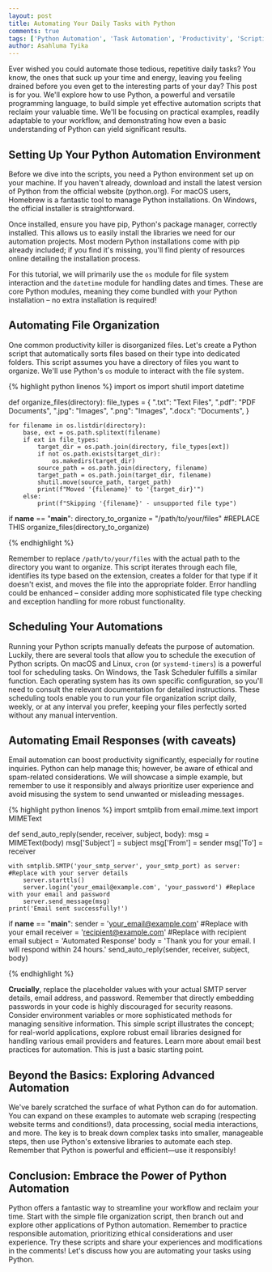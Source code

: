 ```yaml
---
layout: post
title: Automating Your Daily Tasks with Python
comments: true
tags: ['Python Automation', 'Task Automation', 'Productivity', 'Scripting']
author: Asahluma Tyika
---
```


Ever wished you could automate those tedious, repetitive daily tasks?  You know, the ones that suck up your time and energy, leaving you feeling drained before you even get to the interesting parts of your day?  This post is for you.  We'll explore how to use Python, a powerful and versatile programming language, to build simple yet effective automation scripts that reclaim your valuable time. We'll be focusing on practical examples, readily adaptable to your workflow, and demonstrating how even a basic understanding of Python can yield significant results.


## Setting Up Your Python Automation Environment

Before we dive into the scripts, you need a Python environment set up on your machine.  If you haven't already, download and install the latest version of Python from the official website (python.org).  For macOS users, Homebrew is a fantastic tool to manage Python installations.  On Windows, the official installer is straightforward.

Once installed, ensure you have pip, Python's package manager, correctly installed.  This allows us to easily install the libraries we need for our automation projects.  Most modern Python installations come with pip already included; if you find it's missing, you'll find plenty of resources online detailing the installation process.

For this tutorial, we will primarily use the `os` module for file system interaction and the `datetime` module for handling dates and times.  These are core Python modules, meaning they come bundled with your Python installation – no extra installation is required!


## Automating File Organization

One common productivity killer is disorganized files.  Let's create a Python script that automatically sorts files based on their type into dedicated folders.  This script assumes you have a directory of files you want to organize.  We'll use Python's `os` module to interact with the file system.

{% highlight python linenos %}
import os
import shutil
import datetime

def organize_files(directory):
    file_types = {
        ".txt": "Text Files",
        ".pdf": "PDF Documents",
        ".jpg": "Images",
        ".png": "Images",
        ".docx": "Documents",
    }

    for filename in os.listdir(directory):
        base, ext = os.path.splitext(filename)
        if ext in file_types:
            target_dir = os.path.join(directory, file_types[ext])
            if not os.path.exists(target_dir):
                os.makedirs(target_dir)
            source_path = os.path.join(directory, filename)
            target_path = os.path.join(target_dir, filename)
            shutil.move(source_path, target_path)
            print(f"Moved '{filename}' to '{target_dir}'")
        else:
            print(f"Skipping '{filename}' - unsupported file type")


if __name__ == "__main__":
    directory_to_organize = "/path/to/your/files" #REPLACE THIS
    organize_files(directory_to_organize)

{% endhighlight %}

Remember to replace `/path/to/your/files` with the actual path to the directory you want to organize.  This script iterates through each file, identifies its type based on the extension, creates a folder for that type if it doesn't exist, and moves the file into the appropriate folder.  Error handling could be enhanced – consider adding more sophisticated file type checking and exception handling for more robust functionality.

## Scheduling Your Automations

Running your Python scripts manually defeats the purpose of automation.  Luckily, there are several tools that allow you to schedule the execution of Python scripts.  On macOS and Linux, `cron` (or `systemd-timers`) is a powerful tool for scheduling tasks.  On Windows, the Task Scheduler fulfills a similar function.  Each operating system has its own specific configuration, so you'll need to consult the relevant documentation for detailed instructions.  These scheduling tools enable you to run your file organization script daily, weekly, or at any interval you prefer, keeping your files perfectly sorted without any manual intervention.


##  Automating Email Responses (with caveats)

Email automation can boost productivity significantly, especially for routine inquiries. Python can help manage this; however, be aware of ethical and spam-related considerations.  We will showcase a simple example, but remember to use it responsibly and always prioritize user experience and avoid misusing the system to send unwanted or misleading messages.

{% highlight python linenos %}
import smtplib
from email.mime.text import MIMEText

def send_auto_reply(sender, receiver, subject, body):
    msg = MIMEText(body)
    msg['Subject'] = subject
    msg['From'] = sender
    msg['To'] = receiver

    with smtplib.SMTP('your_smtp_server', your_smtp_port) as server:  #Replace with your server details
        server.starttls()
        server.login('your_email@example.com', 'your_password') #Replace with your email and password
        server.send_message(msg)
    print('Email sent successfully!')


if __name__ == "__main__":
    sender = 'your_email@example.com' #Replace with your email
    receiver = 'recipient@example.com' #Replace with recipient email
    subject = 'Automated Response'
    body = 'Thank you for your email.  I will respond within 24 hours.'
    send_auto_reply(sender, receiver, subject, body)

{% endhighlight %}

**Crucially**, replace the placeholder values with your actual SMTP server details, email address, and password.  Remember that directly embedding passwords in your code is highly discouraged for security reasons.  Consider environment variables or more sophisticated methods for managing sensitive information. This simple script illustrates the concept; for real-world applications, explore robust email libraries designed for handling various email providers and features.  Learn more about email best practices for automation. This is just a basic starting point.


##  Beyond the Basics: Exploring Advanced Automation

We've barely scratched the surface of what Python can do for automation.  You can expand on these examples to automate web scraping (respecting website terms and conditions!), data processing, social media interactions, and more.  The key is to break down complex tasks into smaller, manageable steps, then use Python's extensive libraries to automate each step.  Remember that Python is powerful and efficient—use it responsibly!


## Conclusion:  Embrace the Power of Python Automation

Python offers a fantastic way to streamline your workflow and reclaim your time. Start with the simple file organization script, then branch out and explore other applications of Python automation.   Remember to practice responsible automation, prioritizing ethical considerations and user experience.  Try these scripts and share your experiences and modifications in the comments! Let's discuss how you are automating your tasks using Python.
